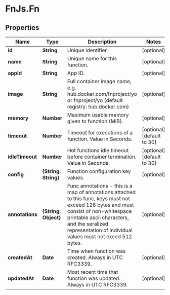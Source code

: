 # FnJs.Fn

## Properties
Name | Type | Description | Notes
------------ | ------------- | ------------- | -------------
**id** | **String** | Unique identifier | [optional] 
**name** | **String** | Unique name for this function. | [optional] 
**appId** | **String** | App ID. | [optional] 
**image** | **String** | Full container image name, e.g. hub.docker.com/fnproject/yo or fnproject/yo (default registry: hub.docker.com) | [optional] 
**memory** | **Number** | Maximum usable memory given to function (MiB). | [optional] 
**timeout** | **Number** | Timeout for executions of a function. Value in Seconds. | [optional] [default to 30]
**idleTimeout** | **Number** | Hot functions idle timeout before container termination. Value in Seconds. | [optional] [default to 30]
**config** | **{String: String}** | Function configuration key values. | [optional] 
**annotations** | **{String: Object}** | Func annotations - this is a map of annotations attached to this func, keys must not exceed 128 bytes and must consist of non-whitespace printable ascii characters, and the seralized representation of individual values must not exeed 512 bytes. | [optional] 
**createdAt** | **Date** | Time when function was created. Always in UTC RFC3339. | [optional] 
**updatedAt** | **Date** | Most recent time that function was updated. Always in UTC RFC3339. | [optional] 


